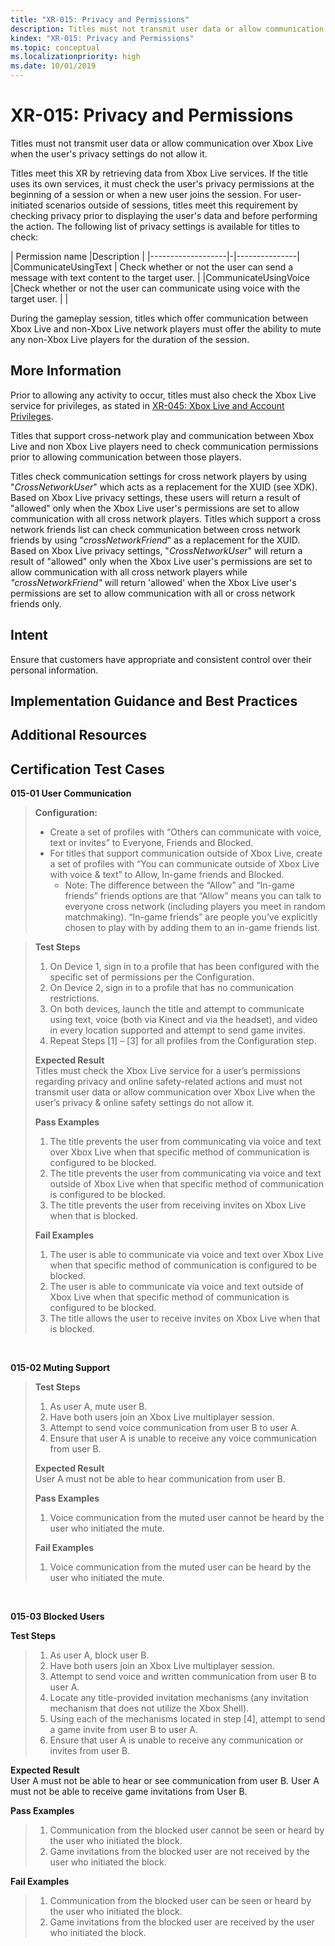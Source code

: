 ```yaml
---
title: "XR-015: Privacy and Permissions"
description: Titles must not transmit user data or allow communication over Xbox Live when the user's privacy & online safety settings do not allow it.
kindex: "XR-015: Privacy and Permissions"
ms.topic: conceptual
ms.localizationpriority: high
ms.date: 10/01/2019
---
```


# XR-015: Privacy and Permissions 

Titles must not transmit user data or allow communication over Xbox Live when the user's privacy settings do not allow it.

Titles meet this XR by retrieving data from Xbox Live services. If the title uses its own services, it must check the user's privacy permissions at the beginning of a session or when a new user joins the session. For user-initiated scenarios outside of sessions, titles meet this requirement by checking privacy prior to displaying the user's data and before performing the action. The following list of privacy settings is available for titles to check:


| Permission name |Description |
|-------------------|-|---------------|
|CommunicateUsingText | Check whether or not the user can send a message with text content to the target user. |
|CommunicateUsingVoice |Check whether or not the user can communicate using voice with the target user. | |

During the gameplay session, titles which offer communication between Xbox Live and non-Xbox Live network players must offer the ability to mute any non-Xbox Live players for the duration of the session.

## More Information

Prior to allowing any activity to occur, titles must also check the Xbox Live service for privileges, as stated in [XR-045: Xbox Live and Account Privileges](live-pc-xr045.md).

Titles that support cross-network play and communication between Xbox Live and non Xbox Live players need to check communication permissions prior to allowing communication between those players.  

Titles check communication settings for cross network players by using "_CrossNetworkUser_"  which acts as a replacement for the XUID (see XDK). Based on Xbox Live privacy settings, these users will return a result of "allowed" only when the Xbox Live user's permissions are set to allow communication with all cross network players. Titles which support a cross network friends list can check communication between cross network friends by using "_crossNetworkFriend_" as a replacement for the XUID.  Based on Xbox Live privacy settings, "_CrossNetworkUser_" will return a result of "allowed" only when the Xbox Live user's permissions are set to allow communication with all cross network players while _"crossNetworkFriend"_ will return 'allowed' when the Xbox Live user's permissions are set to allow communication with all or cross network friends only.

## Intent
Ensure that customers have appropriate and consistent control over their personal information.


## Implementation Guidance and Best Practices

## Additional Resources


## Certification Test Cases
**015-01 User Communication**   
  
>**Configuration:** 
>* Create a set of profiles with “Others can communicate with voice, text or invites” to Everyone, Friends and Blocked.
>* For titles that support communication outside of Xbox Live, create a set of profiles with “You can communicate outside of Xbox Live with voice & text” to Allow, In-game friends and Blocked.
>    * Note:  The difference between the “Allow” and “In-game friends” friends options are that “Allow” means you can talk to everyone cross network (including players you meet in random matchmaking). “In-game friends” are people you’ve explicitly chosen to play with by adding them to an in-game friends list.

>**Test Steps**  
>1. On Device 1, sign in to a profile that has been configured with the specific set of permissions per the Configuration.
>2. On Device 2, sign in to a profile that has no communication restrictions.
>3. On both devices, launch the title and attempt to communicate using text, voice (both via Kinect and via the headset), and video in every location supported and attempt to send game invites.
>4. Repeat Steps [1] – [3] for all profiles from the Configuration step.
>
>**Expected Result**  
>Titles must check the Xbox Live service for a user’s permissions regarding privacy and online safety-related actions and must not transmit user data or allow communication over Xbox Live when the user’s privacy & online safety settings do not allow it. 
>
>**Pass Examples**  
>1. The title prevents the user from communicating via voice and text over Xbox Live when that specific method of communication is configured to be blocked.
>2. The title prevents the user from communicating via voice and text outside of Xbox Live when that specific method of communication is configured to be blocked.
>3. The title prevents the user from receiving invites on Xbox Live when that is blocked.
>
>**Fail Examples**  
> 1. The user is able to communicate via voice and text over Xbox Live when that specific method of communication is configured to be blocked.
>2. The user is able to communicate via voice and text outside of Xbox Live when that specific method of communication is configured to be blocked.
>3. The title allows the user to receive invites on Xbox Live when that is blocked.  

<br />

**015-02 Muting Support**   
>
>**Test Steps**  
>1. As user A, mute user B.
>2. Have both users join an Xbox Live multiplayer session.
>3. Attempt to send voice communication from user B to user A.
>4. Ensure that user A is unable to receive any voice communication from user B.
>
>**Expected Result**  
>User A must not be able to hear communication from user B.  
>
>**Pass Examples**  
>1. Voice communication from the muted user cannot be heard by the user who initiated the mute.
>
>**Fail Examples**  
>1. Voice communication from the muted user can be heard by the user who initiated the mute.  
<br />

**015-03 Blocked Users**   

**Test Steps**  
>1. As user A, block user B.
>2. Have both users join an Xbox Live multiplayer session.
>3. Attempt to send voice and written communication from user B to user A.
>4. Locate any title-provided invitation mechanisms (any invitation mechanism that does not utilize the Xbox Shell).
>5. Using each of the mechanisms located in step [4], attempt to send a game invite from user B to user A.
>6. Ensure that user A is unable to receive any communication or invites from user B.

**Expected Result**  
User A must not be able to hear or see communication from user B. User A must not be able to receive game invitations from User B.  

**Pass Examples**  
> 1. Communication from the blocked user cannot be seen or heard by the user who initiated the block.  
> 2. Game invitations from the blocked user are not received by the user who initiated the block.

**Fail Examples**  
> 1. Communication from the blocked user can be seen or heard by the user who initiated the block.
> 2. Game invitations from the blocked user are received by the user who initiated the block. 
>
<br />